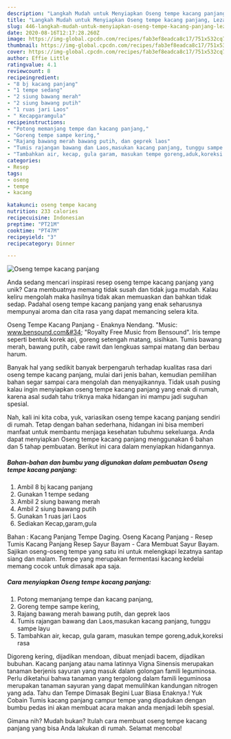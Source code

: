 ```yaml
---
description: "Langkah Mudah untuk Menyiapkan Oseng tempe kacang panjang, Lezat"
title: "Langkah Mudah untuk Menyiapkan Oseng tempe kacang panjang, Lezat"
slug: 446-langkah-mudah-untuk-menyiapkan-oseng-tempe-kacang-panjang-lezat
date: 2020-08-16T12:17:28.260Z
image: https://img-global.cpcdn.com/recipes/fab3ef8eadca8c17/751x532cq70/oseng-tempe-kacang-panjang-foto-resep-utama.jpg
thumbnail: https://img-global.cpcdn.com/recipes/fab3ef8eadca8c17/751x532cq70/oseng-tempe-kacang-panjang-foto-resep-utama.jpg
cover: https://img-global.cpcdn.com/recipes/fab3ef8eadca8c17/751x532cq70/oseng-tempe-kacang-panjang-foto-resep-utama.jpg
author: Effie Little
ratingvalue: 4.1
reviewcount: 8
recipeingredient:
- "8 bj kacang panjang"
- "1 tempe sedang"
- "2 siung bawang merah"
- "2 siung bawang putih"
- "1 ruas jari Laos"
- " Kecapgaramgula"
recipeinstructions:
- "Potong memanjang tempe dan kacang panjang,"
- "Goreng tempe sampe kering,"
- "Rajang bawang merah bawang putih, dan geprek laos"
- "Tumis rajangan bawang dan Laos,masukan kacang panjang, tunggu sampe layu"
- "Tambahkan air, kecap, gula garam, masukan tempe goreng,aduk,koreksi rasa"
categories:
- Resep
tags:
- oseng
- tempe
- kacang

katakunci: oseng tempe kacang 
nutrition: 233 calories
recipecuisine: Indonesian
preptime: "PT21M"
cooktime: "PT47M"
recipeyield: "3"
recipecategory: Dinner

---
```



![Oseng tempe kacang panjang](https://img-global.cpcdn.com/recipes/fab3ef8eadca8c17/751x532cq70/oseng-tempe-kacang-panjang-foto-resep-utama.jpg)

Anda sedang mencari inspirasi resep oseng tempe kacang panjang yang unik? Cara membuatnya memang tidak susah dan tidak juga mudah. Kalau keliru mengolah maka hasilnya tidak akan memuaskan dan bahkan tidak sedap. Padahal oseng tempe kacang panjang yang enak seharusnya mempunyai aroma dan cita rasa yang dapat memancing selera kita.

Oseng Tempe Kacang Panjang - Enaknya Nendang. &#34;Music: www.bensound.com&#34; &#34;Royalty Free Music from Bensound&#34;. Iris tempe seperti bentuk korek api, goreng setengah matang, sisihkan. Tumis bawang merah, bawang putih, cabe rawit dan lengkuas sampai matang dan berbau harum.

Banyak hal yang sedikit banyak berpengaruh terhadap kualitas rasa dari oseng tempe kacang panjang, mulai dari jenis bahan, kemudian pemilihan bahan segar sampai cara mengolah dan menyajikannya. Tidak usah pusing kalau ingin menyiapkan oseng tempe kacang panjang yang enak di rumah, karena asal sudah tahu triknya maka hidangan ini mampu jadi suguhan spesial.


Nah, kali ini kita coba, yuk, variasikan oseng tempe kacang panjang sendiri di rumah. Tetap dengan bahan sederhana, hidangan ini bisa memberi manfaat untuk membantu menjaga kesehatan tubuhmu sekeluarga. Anda dapat menyiapkan Oseng tempe kacang panjang menggunakan 6 bahan dan 5 tahap pembuatan. Berikut ini cara dalam menyiapkan hidangannya.

<!--inarticleads1-->

##### Bahan-bahan dan bumbu yang digunakan dalam pembuatan Oseng tempe kacang panjang:

1. Ambil 8 bj kacang panjang
1. Gunakan 1 tempe sedang
1. Ambil 2 siung bawang merah
1. Ambil 2 siung bawang putih
1. Gunakan 1 ruas jari Laos
1. Sediakan  Kecap,garam,gula


Bahan : Kacang Panjang Tempe Daging. Oseng Kacang Panjang - Resep Tumis Kacang Panjang Resep Sayur Bayam - Cara Membuat Sayur Bayam. Sajikan oseng-oseng tempe yang satu ini untuk melengkapi lezatnya santap siang dan malam. Tempe yang merupakan fermentasi kacang kedelai memang cocok untuk dimasak apa saja. 

<!--inarticleads2-->

##### Cara menyiapkan Oseng tempe kacang panjang:

1. Potong memanjang tempe dan kacang panjang,
1. Goreng tempe sampe kering,
1. Rajang bawang merah bawang putih, dan geprek laos
1. Tumis rajangan bawang dan Laos,masukan kacang panjang, tunggu sampe layu
1. Tambahkan air, kecap, gula garam, masukan tempe goreng,aduk,koreksi rasa


Digoreng kering, dijadikan mendoan, dibuat menjadi bacem, dijadikan bubuhan. Kacang panjang atau nama latinnya Vigna Sinensis merupakan tanaman berjenis sayuran yang masuk dalam golongan famili leguminosa. Perlu diketahui bahwa tanaman yang tergolong dalam famili leguminosa merupakan tanaman sayuran yang dapat memulihkan kandungan nitrogen yang ada. Tahu dan Tempe Dimasak Begini Luar Biasa Enaknya.! Yuk Cobain  Tumis kacang panjang campur tempe yang dipadukan dengan bumbu pedas ini akan membuat acara makan anda menjadi lebih spesial. 

Gimana nih? Mudah bukan? Itulah cara membuat oseng tempe kacang panjang yang bisa Anda lakukan di rumah. Selamat mencoba!
